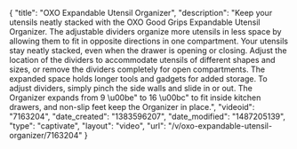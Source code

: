 {
    "title": "OXO Expandable Utensil Organizer",
    "description": "Keep your utensils neatly stacked with the OXO Good Grips Expandable Utensil Organizer. The adjustable dividers organize more utensils in less space by allowing them to fit in opposite directions in one compartment. Your utensils stay neatly stacked, even when the drawer is opening or closing. Adjust the location of the dividers to accommodate utensils of different shapes and sizes, or remove the dividers completely for open compartments. The expanded space holds longer tools and gadgets for added storage. To adjust dividers, simply pinch the side walls and slide in or out. The Organizer expands from 9 \u00be\" to 16 \u00bc\" to fit inside kitchen drawers, and non-slip feet keep the Organizer in place.",
    "videoid": "7163204",
    "date_created": "1383596207",
    "date_modified": "1487205139",
    "type": "captivate",
    "layout": "video",
    "url": "\/v\/oxo-expandable-utensil-organizer\/7163204"
}